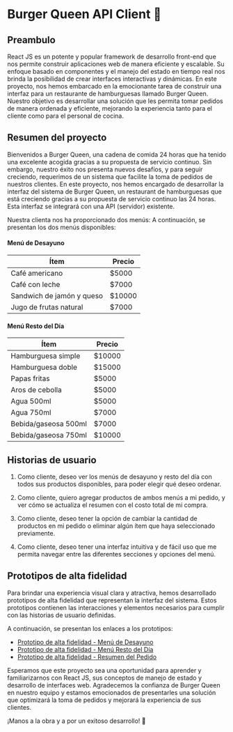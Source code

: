 # Burger Queen API Client 👑

## Preambulo

React JS es un potente y popular framework de desarrollo front-end que nos permite construir aplicaciones web de manera eficiente y escalable. Su enfoque basado en componentes y el manejo del estado en tiempo real nos brinda la posibilidad de crear interfaces interactivas y dinámicas. En este proyecto, nos hemos embarcado en la emocionante tarea de construir una interfaz para un restaurante de hamburguesas llamado Burger Queen. Nuestro objetivo es desarrollar una solución que les permita tomar pedidos de manera ordenada y eficiente, mejorando la experiencia tanto para el cliente como para el personal de cocina.

## Resumen del proyecto

Bienvenidos a Burger Queen, una cadena de comida 24 horas que ha tenido una excelente acogida gracias a su propuesta de servicio continuo. Sin embargo, nuestro éxito nos presenta nuevos desafíos, y para seguir creciendo, requerimos de un sistema que facilite la toma de pedidos de nuestros clientes. En este proyecto, nos hemos encargado de desarrollar la interfaz del sistema de Burger Queen, un restaurant de hamburguesas que está creciendo gracias a su propuesta de servicio continuo las 24 horas. Esta interfaz se integrará con una API (servidor) existente.

Nuestra clienta nos ha proporcionado dos menús: A continuación, se presentan los dos menús disponibles:

#### Menú de Desayuno

| Ítem                      | Precio |
|---------------------------|--------|
| Café americano            | $5000  |
| Café con leche            | $7000  |
| Sandwich de jamón y queso | $10000 |
| Jugo de frutas natural    | $7000  |


#### Menú Resto del Día

| Ítem                     | Precio |
|--------------------------|--------|
| Hamburguesa simple       | $10000 |
| Hamburguesa doble        | $15000 |
| Papas fritas             | $5000  |
| Aros de cebolla          | $5000  |
| Agua 500ml               | $5000  |
| Agua 750ml               | $7000  |
| Bebida/gaseosa 500ml     | $7000  |
| Bebida/gaseosa 750ml     | $10000 |
## Historias de usuario

1. Como cliente, deseo ver los menús de desayuno y resto del día con todos sus productos disponibles, para poder elegir qué deseo ordenar.

2. Como cliente, quiero agregar productos de ambos menús a mi pedido, y ver cómo se actualiza el resumen con el costo total de mi compra.

3. Como cliente, deseo tener la opción de cambiar la cantidad de productos en mi pedido o eliminar algún ítem que haya seleccionado previamente.

4. Como cliente, deseo tener una interfaz intuitiva y de fácil uso que me permita navegar entre las diferentes secciones y opciones del menú.

## Prototipos de alta fidelidad

Para brindar una experiencia visual clara y atractiva, hemos desarrollado prototipos de alta fidelidad que representan la interfaz del sistema. Estos prototipos contienen las interacciones y elementos necesarios para cumplir con las historias de usuario definidas.

A continuación, se presentan los enlaces a los prototipos:

- [Prototipo de alta fidelidad - Menú de Desayuno](link-del-prototipo-desayuno)
- [Prototipo de alta fidelidad - Menú Resto del Día](link-del-prototipo-resto-dia)
- [Prototipo de alta fidelidad - Resumen del Pedido](link-del-prototipo-resumen-pedido)

Esperamos que este proyecto sea una oportunidad para aprender y familiarizarnos con React JS, sus conceptos de manejo de estado y desarrollo de interfaces web. Agradecemos la confianza de Burger Queen en nuestro equipo y estamos emocionados de presentarles una solución que optimizará la toma de pedidos y mejorará la experiencia de sus clientes.

¡Manos a la obra y a por un exitoso desarrollo! 🚀
